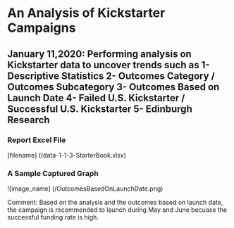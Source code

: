 # An Analysis of Kickstarter Campaigns
January 11,2020:
 Performing analysis on Kickstarter data to uncover trends such as 
 1- Descriptive Statistics
 2- Outcomes Category / Outcomes Subcategory
 3- Outcomes Based on Launch Date
 4- Failed U.S. Kickstarter / Successful U.S. Kickstarter
 5- Edinburgh Research
 ---
 ### Report Excel File
 [filename] (/data-1-1-3-StarterBook.xlsx)
 ### A Sample Captured Graph
 ![image_name] (/OutcomesBasedOnLaunchDate.png)

Comment: Based on the analysis and the outcomes based on launch date, the campaign is recommended to launch during May and June
becuase the successful funding rate is high.